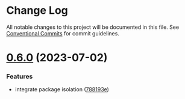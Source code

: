 # Change Log

All notable changes to this project will be documented in this file.
See [Conventional Commits](https://conventionalcommits.org) for commit guidelines.

# [0.6.0](https://github.com/optimics/eslint-config/compare/v0.3.0...v0.6.0) (2023-07-02)


### Features

* integrate package isolation ([788193e](https://github.com/optimics/eslint-config/commit/788193e05efd3259d59a2133a83379a978fbfd76))
